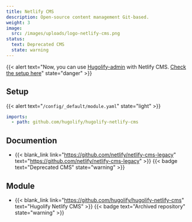 ```yaml
---
title: Netlify CMS
description: Open-source content management Git-based.
weight: 3
image:
  src: /images/uploads/logo-netlify-cms.png
status:
  text: Deprecated CMS
  state: warning
---
```

{{< alert text="Now, you can use [Hugolify-admin](https://www.hugolify.io/docs/cms/admin/) with Netlify CMS. [Check the setup here](https://www.hugolify.io/docs/cms/admin/cms/netlify-cms/)" state="danger" >}}


## Setup

{{< alert text="`/config/_default/module.yaml`" state="light" >}}

```yml
imports:
  - path: github.com/hugolify/hugolify-netlify-cms
```

## Documention

- {{< blank_link link="https://github.com/netlify/netlify-cms-legacy" text="https://github.com/netlify/netlify-cms-legacy" >}} {{< badge text="Deprecated CMS" state="warning" >}}

## Module

- {{< blank_link link="https://github.com/hugolify/hugolify-netlify-cms" text="Hugolify Netlify CMS" >}} {{< badge text="Archived repository" state="warning" >}}

